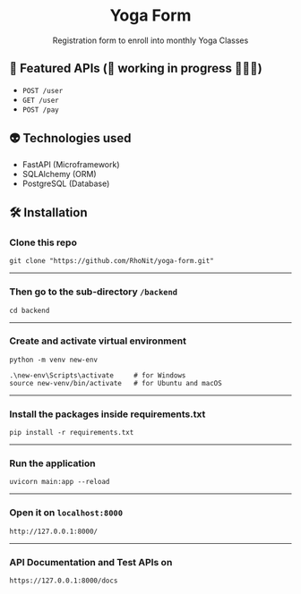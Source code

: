 <h1 align="center">
  Yoga Form
</h1>
<p align="center"> Registration form to enroll into monthly Yoga Classes </p>

## 🚀 Featured APIs (🚧 working in progress 👨🏻‍🔧)
  * ``` POST /user ```
  * ``` GET /user ```
  * ``` POST /pay ```


## 👽 Technologies used
  * FastAPI (Microframework)
  * SQLAlchemy (ORM)
  * PostgreSQL (Database)


## 🛠 Installation

### Clone this repo
```
git clone "https://github.com/RhoNit/yoga-form.git"
```

<hr>

### Then go to the sub-directory ```/backend```
```
cd backend
```

<hr>

### Create and activate virtual environment
```
python -m venv new-env

.\new-env\Scripts\activate     # for Windows
source new-venv/bin/activate   # for Ubuntu and macOS
```

<hr>

### Install the packages inside requirements.txt
```
pip install -r requirements.txt
```

<hr>

### Run the application
```
uvicorn main:app --reload
```

<hr>

### Open it on ``` localhost:8000 ```
```
http://127.0.0.1:8000/
```

<hr>

### API Documentation and Test APIs on
```
https://127.0.0.1:8000/docs
```
